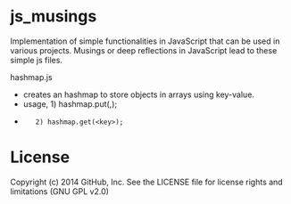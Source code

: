 js_musings
==========
Implementation of simple functionalities in JavaScript that can be used in various projects. Musings or deep reflections in JavaScript lead to these simple js files.

hashmap.js
 - creates an hashmap to store objects in arrays using key-value.
 - usage, 1) hashmap.put(<key>,<value>);
 -        2) hashmap.get(<key>);

License
==========
Copyright (c) 2014 GitHub, Inc. See the LICENSE file for license rights and limitations (GNU GPL v2.0)


